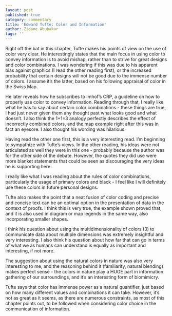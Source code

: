 ```yaml
---
layout: post
published: true
category: commentary
title: 'Edward Tufte: Color and Information'
author: Zidane Abubakar
tags: ''
---
```


Right off the bat in this chapter, Tufte makes his points of view on the use of color very clear. He interestingly states that the main focus in using color to convey information is to avoid mishap, rather than to strive for great designs and color combinations. I was wondering if this was due to his apparent bias against graphics (I read the other reading first), or the increased probability that certain designs will not be good due to the immense number of colors. I assume it’s the latter, based on his following appraisal of color in the Swiss Map. 

He later reveals how he subscribes to Imhof’s CRP, a guideline on how to properly use color to convey information. Reading through that, I really like what he has to say about certain color combinations - these things are true, I had just never given them any thought past what looks good and what doesn’t. I also think the 1+1=3 analogy perfectly describes the effect of incorrectly combined colors, and the map example right after this was in fact an eyesore. I also thought his wording was hilarious.

Having read the other one first, this is a very interesting read. I’m beginning to sympathize with Tufte’s views. In the other reading, his ideas were not articulated as well they were in this one - probably because the author was for the other side of the debate. However, the quotes they did use were more blanket statements that could be seen as discouraging the very ideas he is supporting here. 

I really like what I was reading about the rules of color combinations, particularly the usage of primary colors and black - I feel like I will definitely use these colors in future personal designs.

Tufte also makes the point that a neat fusion of color coding and precise and concise text can be an optimal option in the presentation of data in the context of proofs. I think this is very true, the example shown proved that, and it is also used in diagram or map legends in the same way, also incorporating smaller shapes.

I think his question about using the multidimensionality of colors (3) to communicate data about multiple dimensions was extremely insightful and very interesting. I also think his question about how far that can go in terms of what we as humans can understand is equally as important and interesting, if not more.  

The suggestion about using the natural colors in nature was also very interesting to me, and the reasoning behind it (familiarity, natural blending) makes perfect sense - the colors in nature play a HUGE part in information gathering of our surroundings, and it’s an interesting form of biomimicry.

Tufte says that color has immense power as a natural quantifier, just based on how many different values and combinations it can take. However, it’s not as great as it seems, as there are numerous constraints, as most of this chapter points out, to be followed when considering color choice in the communication of information.